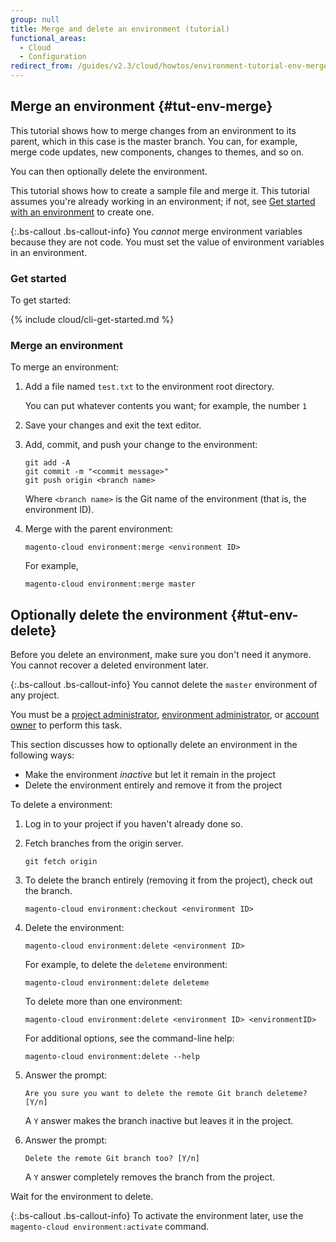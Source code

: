 ```yaml
---
group: null
title: Merge and delete an environment (tutorial)
functional_areas:
  - Cloud
  - Configuration
redirect_from: /guides/v2.3/cloud/howtos/environment-tutorial-env-merge.html
---
```


## Merge an environment {#tut-env-merge}

This tutorial shows how to merge changes from an environment to its parent, which in this case is the master branch. You can, for example, merge code updates, new components, changes to themes, and so on.

You can then optionally delete the environment.

This tutorial shows how to create a sample file and merge it. This tutorial assumes you're already working in an environment; if not, see [Get started with an environment]({{page.baseurl}}/cloud/env/environment-overview.html#env-start-comm) to create one.

{:.bs-callout .bs-callout-info}
You _cannot_ merge environment variables because they are not code. You must set the value of environment variables in an environment.

### Get started

To get started:

{% include cloud/cli-get-started.md %}

### Merge an environment

To merge an environment:

1. Add a file named `test.txt` to the environment root directory.

   You can put whatever contents you want; for example, the number `1`

2. Save your changes and exit the text editor.
3. Add, commit, and push your change to the environment:

   ```
   git add -A
   git commit -m "<commit message>"
   git push origin <branch name>
   ```

   Where `<branch name>` is the Git name of the environment (that is, the environment ID).

4. Merge with the parent environment:

   ```
   magento-cloud environment:merge <environment ID>
   ```

   For example,

   ```
   magento-cloud environment:merge master
   ```

## Optionally delete the environment {#tut-env-delete}

Before you delete an environment, make sure you don't need it anymore. You cannot recover a deleted environment later.

{:.bs-callout .bs-callout-info}
You cannot delete the `master` environment of any project.

You must be a [project administrator]({{page.baseurl}}/cloud/project/project-users.html#cloud-role-project), [environment administrator]({{page.baseurl}}/cloud/project/project-users.html#cloud-role-env), or [account owner]({{page.baseurl}}/cloud/project/project-users.html#cloud-role-acct-owner) to perform this task.

This section discusses how to optionally delete an environment in the following ways:

* Make the environment _inactive_ but let it remain in the project
* Delete the environment entirely and remove it from the project

To delete a environment:

1. Log in to your project if you haven't already done so.
2. Fetch branches from the origin server.

   ```
   git fetch origin
   ```

3. To delete the branch entirely (removing it from the project), check out the branch.

   ```
   magento-cloud environment:checkout <environment ID>
   ```

4. Delete the environment:

   ```
   magento-cloud environment:delete <environment ID>
   ```

   For example, to delete the `deleteme` environment:

   ```
   magento-cloud environment:delete deleteme
   ```

   To delete more than one environment:

   ```
   magento-cloud environment:delete <environment ID> <environmentID>
   ```

   For additional options, see the command-line help:

   ```
   magento-cloud environment:delete --help
   ```

5. Answer the prompt:

   ```
   Are you sure you want to delete the remote Git branch deleteme? [Y/n]
   ```

   A `Y` answer makes the branch inactive but leaves it in the project.

6. Answer the prompt:

   ```
   Delete the remote Git branch too? [Y/n]
   ```

   A `Y` answer completely removes the branch from the project.

Wait for the environment to delete.

{:.bs-callout .bs-callout-info}
To activate the environment later, use the `magento-cloud environment:activate` command.

